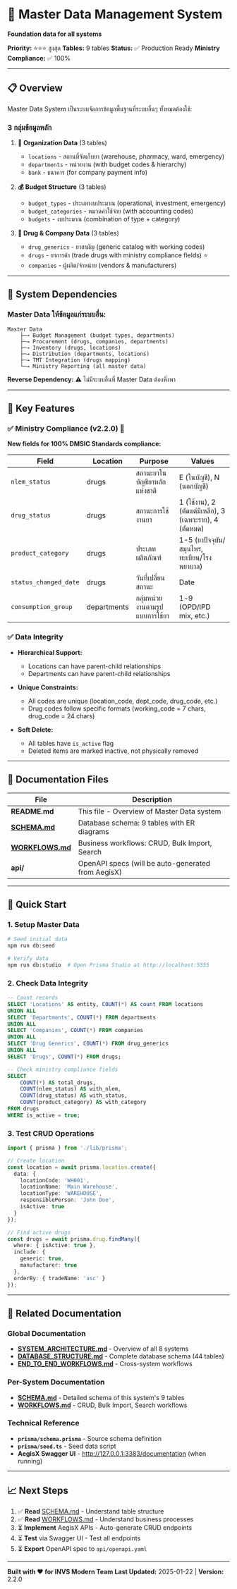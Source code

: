 # 🏢 Master Data Management System

**Foundation data for all systems**

**Priority:** ⭐⭐⭐ สูงสุด
**Tables:** 9 tables
**Status:** ✅ Production Ready
**Ministry Compliance:** ✅ 100%

---

## 📋 Overview

Master Data System เป็นระบบจัดการข้อมูลพื้นฐานที่ระบบอื่นๆ ทั้งหมดต้องใช้:

### 3 กลุ่มข้อมูลหลัก

1. **🏥 Organization Data** (3 tables)
   - `locations` - สถานที่จัดเก็บยา (warehouse, pharmacy, ward, emergency)
   - `departments` - หน่วยงาน (with budget codes & hierarchy)
   - `bank` - ธนาคาร (for company payment info)

2. **💰 Budget Structure** (3 tables)
   - `budget_types` - ประเภทงบประมาณ (operational, investment, emergency)
   - `budget_categories` - หมวดค่าใช้จ่าย (with accounting codes)
   - `budgets` - งบประมาณ (combination of type + category)

3. **💊 Drug & Company Data** (3 tables)
   - `drug_generics` - ยาสามัญ (generic catalog with working codes)
   - `drugs` - ยาการค้า (trade drugs with ministry compliance fields) ⭐
   - `companies` - ผู้ผลิต/จำหน่าย (vendors & manufacturers)

---

## 🔗 System Dependencies

### Master Data ให้ข้อมูลแก่ระบบอื่น:

```
Master Data
    ├─→ Budget Management (budget types, departments)
    ├─→ Procurement (drugs, companies, departments)
    ├─→ Inventory (drugs, locations)
    ├─→ Distribution (departments, locations)
    ├─→ TMT Integration (drugs mapping)
    └─→ Ministry Reporting (all master data)
```

**Reverse Dependency:** ⚠️ ไม่มีระบบอื่นที่ Master Data ต้องพึ่งพา

---

## 🎯 Key Features

### ✅ Ministry Compliance (v2.2.0) 🎉

**New fields for 100% DMSIC Standards compliance:**

| Field | Location | Purpose | Values |
|-------|----------|---------|--------|
| `nlem_status` | drugs | สถานะยาในบัญชียาหลักแห่งชาติ | E (ในบัญชี), N (นอกบัญชี) |
| `drug_status` | drugs | สถานะการใช้งานยา | 1 (ใช้งาน), 2 (ตัดแต่มีเหลือ), 3 (เฉพาะราย), 4 (ตัดหมด) |
| `product_category` | drugs | ประเภทผลิตภัณฑ์ | 1-5 (ยาปัจจุบัน/สมุนไพร, ทะเบียน/โรงพยาบาล) |
| `status_changed_date` | drugs | วันที่เปลี่ยนสถานะ | Date |
| `consumption_group` | departments | กลุ่มหน่วยงานตามรูปแบบการใช้ยา | 1-9 (OPD/IPD mix, etc.) |

### ✅ Data Integrity

- **Hierarchical Support:**
  - Locations can have parent-child relationships
  - Departments can have parent-child relationships

- **Unique Constraints:**
  - All codes are unique (location_code, dept_code, drug_code, etc.)
  - Drug codes follow specific formats (working_code = 7 chars, drug_code = 24 chars)

- **Soft Delete:**
  - All tables have `is_active` flag
  - Deleted items are marked inactive, not physically removed

---

## 📂 Documentation Files

| File | Description |
|------|-------------|
| **README.md** | This file - Overview of Master Data system |
| **[SCHEMA.md](SCHEMA.md)** | Database schema: 9 tables with ER diagrams |
| **[WORKFLOWS.md](WORKFLOWS.md)** | Business workflows: CRUD, Bulk Import, Search |
| **api/** | OpenAPI specs (will be auto-generated from AegisX) |

---

## 🎯 Quick Start

### 1. Setup Master Data

```bash
# Seed initial data
npm run db:seed

# Verify data
npm run db:studio  # Open Prisma Studio at http://localhost:5555
```

### 2. Check Data Integrity

```sql
-- Count records
SELECT 'Locations' AS entity, COUNT(*) AS count FROM locations
UNION ALL
SELECT 'Departments', COUNT(*) FROM departments
UNION ALL
SELECT 'Companies', COUNT(*) FROM companies
UNION ALL
SELECT 'Drug Generics', COUNT(*) FROM drug_generics
UNION ALL
SELECT 'Drugs', COUNT(*) FROM drugs;

-- Check ministry compliance fields
SELECT
    COUNT(*) AS total_drugs,
    COUNT(nlem_status) AS with_nlem,
    COUNT(drug_status) AS with_status,
    COUNT(product_category) AS with_category
FROM drugs
WHERE is_active = true;
```

### 3. Test CRUD Operations

```typescript
import { prisma } from './lib/prisma';

// Create location
const location = await prisma.location.create({
  data: {
    locationCode: 'WH001',
    locationName: 'Main Warehouse',
    locationType: 'WAREHOUSE',
    responsiblePerson: 'John Doe',
    isActive: true
  }
});

// Find active drugs
const drugs = await prisma.drug.findMany({
  where: { isActive: true },
  include: {
    generic: true,
    manufacturer: true
  },
  orderBy: { tradeName: 'asc' }
});
```

---

## 🔗 Related Documentation

### Global Documentation
- **[SYSTEM_ARCHITECTURE.md](../../SYSTEM_ARCHITECTURE.md)** - Overview of all 8 systems
- **[DATABASE_STRUCTURE.md](../../DATABASE_STRUCTURE.md)** - Complete database schema (44 tables)
- **[END_TO_END_WORKFLOWS.md](../../END_TO_END_WORKFLOWS.md)** - Cross-system workflows

### Per-System Documentation
- **[SCHEMA.md](SCHEMA.md)** - Detailed schema of this system's 9 tables
- **[WORKFLOWS.md](WORKFLOWS.md)** - CRUD, Bulk Import, Search workflows

### Technical Reference
- **`prisma/schema.prisma`** - Source schema definition
- **`prisma/seed.ts`** - Seed data script
- **AegisX Swagger UI** - http://127.0.0.1:3383/documentation (when running)

---

## 📈 Next Steps

1. ✅ **Read** [SCHEMA.md](SCHEMA.md) - Understand table structure
2. ✅ **Read** [WORKFLOWS.md](WORKFLOWS.md) - Understand business processes
3. ⏳ **Implement** AegisX APIs - Auto-generate CRUD endpoints
4. ⏳ **Test** via Swagger UI - Test all endpoints
5. ⏳ **Export** OpenAPI spec to `api/openapi.yaml`

---

**Built with ❤️ for INVS Modern Team**
**Last Updated:** 2025-01-22 | **Version:** 2.2.0
